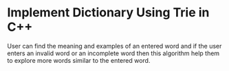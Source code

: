  # Implement Dictionary Using Trie in C++

  User can find the meaning and examples of an entered word and if the user enters an invalid word or an incomplete word then this algorithm help them to explore more words similar to the entered word. 
